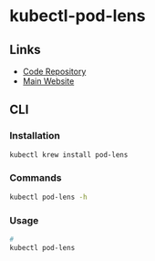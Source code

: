 # kubectl-pod-lens

## Links

- [Code Repository](https://github.com/sunny0826/kubectl-pod-lens)
- [Main Website](https://pod-lens.guoxudong.io/)

## CLI

### Installation

```sh
kubectl krew install pod-lens
```

### Commands

```sh
kubectl pod-lens -h
```

### Usage

```sh
#
kubectl pod-lens
```
